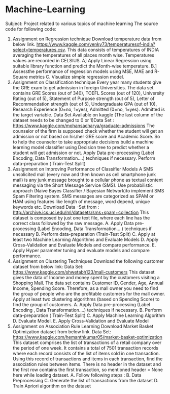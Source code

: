 # Machine-Learning
Subject: Project related to various topics of machine learning
The source code for following code: 
1.	Assignment on Regression technique Download temperature data from below link. https://www.kaggle.com/venky73/temperaturesof-india?select=temperatures.csv.
    This data consists of temperatures of INDIA averaging the temperatures of all places month wise. Temperatures values are recorded in CELSIUS.
    A] Apply Linear Regression using suitable library function and predict the Month-wise temperature. B.] Assessthe performance of regression models using MSE,
    MAE and R-Square metrics C. Visualize simple regression model. 
2. Assignment on Classification technique Every year many students give the GRE exam to get   admission in foreign Universities. The data set contains GRE Scores 
   (out of 340), TOEFL Scores (out of 120), University Rating (out of 5), Statement of Purpose strength (out of 5), Letter of Recommendation strength (out of 5),
    Undergraduate GPA (out of 10), Research Experience (0=no, 1=yes), Admitted (0=no, 1=yes). Admitted is the target variable. Data Set Available on kaggle (The last 
   column of the dataset needs to be changed to 0 or 1)Data Set : https://www.kaggle.com/mohansacharya/graduate-admissions The counselor of the firm is supposed check 
    whether the student will get an admission or not based on his/her GRE score and Academic Score. So to help the counselor to take appropriate decisions build a machine 
    learning model classifier using Decision tree to predict whether a student will get admission or not. Apply Data pre-processing (Label Encoding, Data Transformation….)
    techniques if necessary. Perform data-preparation ( Train-Test Split)
3. Assignment on Improving Performance of Classifier Models A SMS unsolicited mail (every now and      then known as cell smartphone junk mail) is any junk message
   brought to a cellular phone as textual content messaging via the Short Message Service (SMS). Use probabilistic approach (Naive Bayes Classifier / Bayesian Network)to
   implement SMS Spam Filtering system. SMS messages are categorized as SPAM or HAM using features like length of message, word depend, unique keywords etc. Download Data 
   -Set from : http://archive.ics.uci.edu/ml/datasets/sms+spam+collection This dataset is composed by just one text file, where each line has the correct class followed by
   the raw message. A. Apply Data pre-processing (Label Encoding, Data Transformation….) techniques if necessary B. Perform data-preparation (Train-Test Split) C. Apply at
   least two Machine Learning Algorithms and Evaluate Models D. Apply Cross-Validation and Evaluate Models and compare performance. E. Apply Hyper parameter tuning and
   evaluate models and compare performance. 
4. Assignment on Clustering Techniques Download the following customer dataset from below link: Data Set: https://www.kaggle.com/shwetabh123/mall-customers This dataset
   gives the data of Income and money spent by the customers visiting a Shopping Mall. The data set contains Customer ID, Gender, Age, Annual Income, Spending Score.
   Therefore, as a mall owner you need to find the group of people who are the profitable customers for the mall owner. Apply at least two clustering algorithms (based on
   Spending Score) to find the group of customers. A. Apply Data pre-processing (Label Encoding , Data Transformation….) techniques if necessary. B. Perform data-preparation
   ( Train-Test Split) C. Apply Machine Learning Algorithm D. Evaluate Model. E. Apply Cross-Validation and Evaluate Model
5. Assignment on Association Rule Learning Download Market Basket Optimization dataset from below link. Data Set: https://www.kaggle.com/hemanthkumar05/market-basket-optimization 
   This dataset comprises the list of transactions of a retail company over the period of one week. It contains a total of 7501 transaction records where each record 
   consists of the list of items sold in one transaction. Using this record of transactions and items in each transaction, find the association rules between items.
   There is no header in the dataset and the first row contains the first transaction, so mentioned header = None here while loading dataset. A. Follow following steps
   : B. Data Preprocessing C. Generate the list of transactions from the dataset D. Train Apriori algorithm on the dataset
